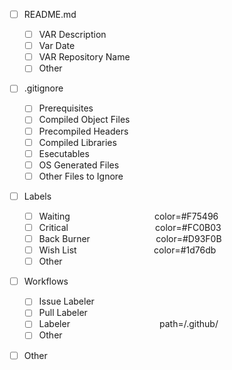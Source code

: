 * [ ] README.md  
  * [ ] VAR Description  
  * [ ] Var Date  
  * [ ] VAR Repository Name  
  * [ ] Other  
  
* [ ] .gitignore  
  * [ ] Prerequisites  
  * [ ] Compiled Object Files  
  * [ ] Precompiled Headers  
  * [ ] Compiled Libraries  
  * [ ] Esecutables  
  * [ ] OS Generated Files  
  * [ ] Other Files to Ignore  
  
* [ ] Labels  
  * [ ] Waiting &nbsp; &nbsp; &nbsp; &emsp; &emsp; &emsp; &emsp; &emsp; &emsp; color=#F75496  
  * [ ] Critical &nbsp; &nbsp;&nbsp; &nbsp; &emsp; &emsp; &emsp; &emsp; &emsp; &emsp; color=#FC0B03  
  * [ ] Back Burner &nbsp;&nbsp; &emsp; &emsp; &emsp; &emsp; &emsp; color=#D93F0B
  * [ ] Wish List &nbsp;&nbsp; &emsp; &emsp; &emsp; &emsp; &emsp; &emsp; color=#1d76db
  * [ ] Other  

* [ ] Workflows  
  * [ ] Issue Labeler  
  * [ ] Pull Labeler  
  * [ ] Labeler &nbsp; &nbsp; &nbsp; &nbsp; &emsp; &emsp; &emsp; &emsp; &emsp; &emsp; path=/.github/  
  * [ ] Other  
  
* [ ] Other  

